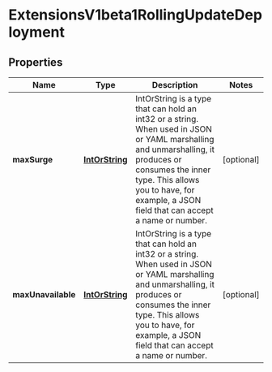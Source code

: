 

# ExtensionsV1beta1RollingUpdateDeployment

## Properties

Name | Type | Description | Notes
------------ | ------------- | ------------- | -------------
**maxSurge** | [**IntOrString**](IntOrString.md) | IntOrString is a type that can hold an int32 or a string.  When used in JSON or YAML marshalling and unmarshalling, it produces or consumes the inner type.  This allows you to have, for example, a JSON field that can accept a name or number. |  [optional]
**maxUnavailable** | [**IntOrString**](IntOrString.md) | IntOrString is a type that can hold an int32 or a string.  When used in JSON or YAML marshalling and unmarshalling, it produces or consumes the inner type.  This allows you to have, for example, a JSON field that can accept a name or number. |  [optional]




